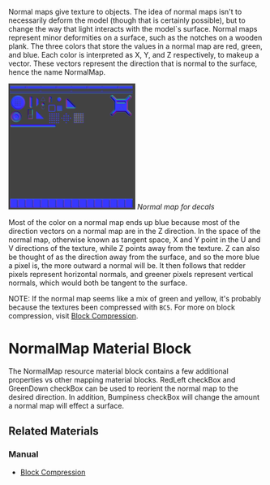 Normal maps give texture to objects.  The idea of normal maps isn't to necessarily deform the model (though that is certainly possible), but to change the way that light interacts with the model`s surface.  Normal maps represent minor deformities on a surface, such as the notches on a wooden plank.  The three colors that store the values in a normal map are red, green, and blue.  Each color is interpreted as X, Y, and Z respectively, to makeup a vector.  These vectors represent the direction that is normal to the surface, hence the name NormalMap.



![image](https://raw.githubusercontent.com/ZilchEngine/ZilchFiles/master/doc_files/46703.png) *Normal map for decals*


Most of the color on a normal map ends up blue because most of the direction vectors on a normal map are in the Z direction.  In the space of the normal map, otherwise known as tangent space, X and Y point in the U and V directions of the texture, while Z points away from the texture.  Z can also be thought of as the direction away from the surface, and so the more blue a pixel is, the more outward a normal will be.  It then follows that redder pixels represent horizontal normals, and greener pixels represent vertical normals, which would both be tangent to the surface.

NOTE: If the normal map seems like a mix of green and yellow, it's probably because the textures been compressed with `BC5`.  For more on block compression, visit [Block Compression](https://github.com/ZilchEngine/ZilchDocs/blob/master/zilch_editor_documentation/zilchmanual/graphics/adding_assets/block_compression.md).

 # NormalMap Material Block
The NormalMap resource material block contains a few additional properties vs other mapping material blocks.  RedLeft checkBox and GreenDown checkBox can be used to reorient the normal map to the desired direction.  In addition, Bumpiness checkBox will change the amount a normal map will effect a surface.

 ## Related Materials
 ### Manual
- [Block Compression](https://github.com/ZilchEngine/ZilchDocs/blob/master/zilch_editor_documentation/zilchmanual/graphics/adding_assets/block_compression.md) 

 